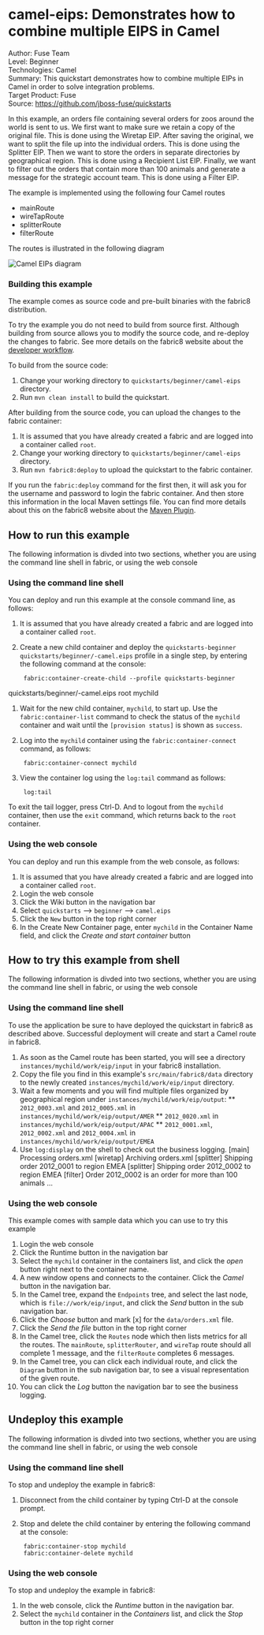 camel-eips: Demonstrates how to combine multiple EIPS in Camel
======================================================
Author: Fuse Team  
Level: Beginner  
Technologies: Camel  
Summary: This quickstart demonstrates how to combine multiple EIPs in Camel in order to solve integration problems.  
Target Product: Fuse  
Source: <https://github.com/jboss-fuse/quickstarts>  

In this example, an orders file containing several orders for zoos around the world is sent to us. We first want to make sure we retain a copy of the original file. This is done using the Wiretap EIP. After saving the original, we want to split the file up into the individual orders. This is done using the Splitter EIP. Then we want to store the orders in separate directories by geographical region. This is done using a Recipient List EIP. Finally, we want to filter out the orders that contain more than 100 animals and generate a message for the strategic account team. This is done using a Filter EIP.

The example is implemented using the following four Camel routes

* mainRoute
* wireTapRoute
* splitterRoute
* filterRoute

The routes is illustrated in the following diagram

![Camel EIPs diagram](https://raw.githubusercontent.com/fabric8io/fabric8/master/docs/images/camel-eips-diagram.jpg)


### Building this example

The example comes as source code and pre-built binaries with the fabric8 distribution. 

To try the example you do not need to build from source first. Although building from source allows you to modify the source code, and re-deploy the changes to fabric. See more details on the fabric8 website about the [developer workflow](http://fabric8.io/gitbook/developer.html).

To build from the source code:

1. Change your working directory to `quickstarts/beginner/camel-eips` directory.
1. Run `mvn clean install` to build the quickstart.

After building from the source code, you can upload the changes to the fabric container:

1. It is assumed that you have already created a fabric and are logged into a container called `root`.
1. Change your working directory to `quickstarts/beginner/camel-eips` directory.
1. Run `mvn fabric8:deploy` to upload the quickstart to the fabric container.

If you run the `fabric:deploy` command for the first then, it will ask you for the username and password to login the fabric container.
And then store this information in the local Maven settings file. You can find more details about this on the fabric8 website about the [Maven Plugin](http://fabric8.io/gitbook/mavenPlugin.html).

## How to run this example

The following information is divded into two sections, whether you are using the command line shell in fabric, or using the web console

### Using the command line shell

You can deploy and run this example at the console command line, as follows:

1. It is assumed that you have already created a fabric and are logged into a container called `root`.
1. Create a new child container and deploy the `quickstarts-beginner
quickstarts/beginner/-camel.eips` profile in a single step, by entering the
 following command at the console:

        fabric:container-create-child --profile quickstarts-beginner
quickstarts/beginner/-camel.eips root mychild

1. Wait for the new child container, `mychild`, to start up. Use the `fabric:container-list` command to check the status of the `mychild` container and wait until the `[provision status]` is shown as `success`.
1. Log into the `mychild` container using the `fabric:container-connect` command, as follows:

        fabric:container-connect mychild

1. View the container log using the `log:tail` command as follows:

        log:tail

To exit the tail logger, press Ctrl-D. And to logout from the `mychild` container, then use the `exit` command, which returns back to the `root` container.

### Using the web console

You can deploy and run this example from the web console, as follows:

1. It is assumed that you have already created a fabric and are logged into a container called `root`.
1. Login the web console
1. Click the Wiki button in the navigation bar
1. Select `quickstarts` --> `beginner` --> `camel.eips`
1. Click the `New` button in the top right corner
1. In the Create New Container page, enter `mychild` in the Container Name field, and click the *Create and start container* button


## How to try this example from shell

The following information is divded into two sections, whether you are using the command line shell in fabric, or using the web console

### Using the command line shell

To use the application be sure to have deployed the quickstart in fabric8 as described above. Successful deployment will create and start a Camel route in fabric8.

1. As soon as the Camel route has been started, you will see a directory `instances/mychild/work/eip/input` in your fabric8 installation.
1. Copy the file you find in this example's `src/main/fabric8/data` directory to the newly created `instances/mychild/work/eip/input`
directory.
1. Wait a few moments and you will find multiple files organized by geographical region under `instances/mychild/work/eip/output`:
** `2012_0003.xml` and `2012_0005.xml` in `instances/mychild/work/eip/output/AMER`
** `2012_0020.xml` in `instances/mychild/work/eip/output/APAC`
** `2012_0001.xml`, `2012_0002.xml` and `2012_0004.xml` in `instances/mychild/work/eip/output/EMEA`
1. Use `log:display` on the shell to check out the business logging.
        [main]    Processing orders.xml
        [wiretap]  Archiving orders.xml
        [splitter] Shipping order 2012_0001 to region EMEA
        [splitter] Shipping order 2012_0002 to region EMEA
        [filter]   Order 2012_0002 is an order for more than 100 animals
        ...

### Using the web console

This example comes with sample data which you can use to try this example

1. Login the web console
1. Click the Runtime button in the navigation bar
1. Select the `mychild` container in the containers list, and click the *open* button right next to the container name.
1. A new window opens and connects to the container. Click the *Camel* button in the navigation bar.
1. In the Camel tree, expand the `Endpoints` tree, and select the last node, which is `file://work/eip/input`, and click the *Send* button in the sub navigation bar.
1. Click the *Choose* button and mark [x] for the `data/orders.xml` file.
1. Click the *Send the file* button in the top right corner
1. In the Camel tree, click the `Routes` node which then lists metrics for all the routes. The `mainRoute`, `splitterRouter`, and `wireTap` route should all complete 1 message, and the `filterRoute` completes 6 messages.
1. In the Camel tree, you can click each individual route, and click the `Diagram` button in the sub navigation bar, to see a visual representation of the given route.
1. You can click the *Log* button the navigation bar to see the business logging.


## Undeploy this example

The following information is divded into two sections, whether you are using the command line shell in fabric, or using the web console

### Using the command line shell

To stop and undeploy the example in fabric8:

1. Disconnect from the child container by typing Ctrl-D at the console prompt.
1. Stop and delete the child container by entering the following command at the console:

        fabric:container-stop mychild
        fabric:container-delete mychild

### Using the web console

To stop and undeploy the example in fabric8:

1. In the web console, click the *Runtime* button in the navigation bar.
1. Select the `mychild` container in the *Containers* list, and click the *Stop* button in the top right corner

